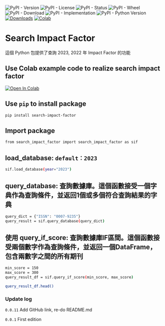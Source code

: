 ![PyPI - Version](https://img.shields.io/pypi/v/search-impact-factor)
![PyPI - License](https://img.shields.io/pypi/l/search-impact-factor)
![PyPI - Status](https://img.shields.io/pypi/status/search-impact-factor)
![PyPI - Wheel](https://img.shields.io/pypi/wheel/search-impact-factor)
![PyPI - Download](https://img.shields.io/pypi/dm/search-impact-factor)
![PyPI - Implementation](https://img.shields.io/pypi/implementation/search-impact-factor)
![PyPI - Python Version](https://img.shields.io/pypi/pyversions/search-impact-factor)
[![Downloads](https://static.pepy.tech/badge/search-impact-factor)](https://pepy.tech/project/search-impact-factor)
[![Colab](https://img.shields.io/badge/Colab-Example-orange)](https://github.com/Brritany/search_impact_factor/blob/main/example.ipynb)

# Search Impact Factor

這個 Python 包提供了查詢 2023, 2022 年 Impact Factor 的功能

## Use Colab example code to realize search impact factor
[![Open In Colab](https://colab.research.google.com/assets/colab-badge.svg)](https://colab.research.google.com/github/Brritany/search_impact_factor/blob/main/example.ipynb)

## Use `pip` to install package

```bash
pip install search-impact-factor
```

## Import package
```bash
from search_impact_factor import search_impact_factor as sif
```

## load_database: `default：2023`

```bash
sif.load_database(year="2023")
```

## query_database: 查詢數據庫。這個函數接受一個字典作為查詢條件，並返回1個或多個符合查詢結果的字典

```bash
query_dict = {"ISSN": "0007-9235"}
query_result = sif.query_database(query_dict)
```

## 使用 query_if_score: 查詢數據庫IF區間。這個函數接受兩個數字作為查詢條件，並返回一個DataFrame，包含兩數字之間的所有期刊

```bash
min_score = 150
max_score = 300
query_result_df = sif.query_if_score(min_score, max_score)

query_result_df.head()
```

### Update log

`0.0.11` Add GitHub link, re-do README.md

`0.0.1`  First edition

